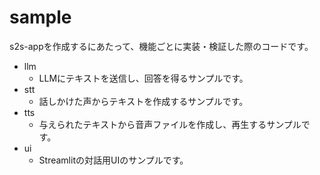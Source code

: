 # sample

s2s-appを作成するにあたって、機能ごとに実装・検証した際のコードです。

- llm
  - LLMにテキストを送信し、回答を得るサンプルです。
- stt
  - 話しかけた声からテキストを作成するサンプルです。
- tts
  - 与えられたテキストから音声ファイルを作成し、再生するサンプルです。
- ui
  - Streamlitの対話用UIのサンプルです。
